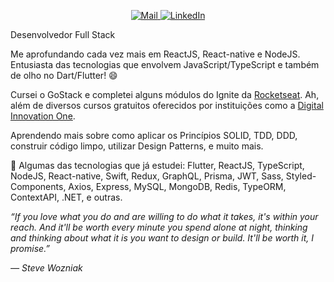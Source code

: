                                                                                                               
<p align="center">
  <a href="mailto:niltoneapontes@gmail.com">
    <img src="https://img.shields.io/badge/Gmail-critical?style=for-the-badge" alt="Mail" />
  </a>
  <a href="https://www.linkedin.com/in/niltonpontesem/">
    <img src="https://img.shields.io/badge/LinkedIn-blue?style=for-the-badge" alt="LinkedIn" />
  </a>
</p>

Desenvolvedor Full Stack

Me aprofundando cada vez mais em ReactJS, React-native e NodeJS. Entusiasta das tecnologias que envolvem JavaScript/TypeScript e também de olho no Dart/Flutter! :smile:

Cursei o GoStack e completei alguns módulos do Ignite da [Rocketseat](https://rocketseat.com.br/ "Rocketseat"). Ah, além de diversos cursos gratuitos oferecidos por instituições como a [Digital Innovation One](https://www.dio.me/ "Digital Innovation One").

Aprendendo mais sobre como aplicar os Princípios SOLID, TDD, DDD, construir código limpo, utilizar Design Patterns, e muito mais.

👾  Algumas das tecnologias que já estudei: Flutter, ReactJS, TypeScript, NodeJS, React-native, Swift, Redux, GraphQL, Prisma, JWT, Sass, Styled-Components, Axios, Express, MySQL, MongoDB, Redis, TypeORM, ContextAPI, .NET,  e outras.

<div style="height: 40px"/>


*“If you love what you do and are willing to do what it takes, it's within your reach. And it'll be worth every minute you spend alone at night, thinking and thinking about what it is you want to design or build. It'll be worth it, I promise.”*

*― Steve Wozniak*
